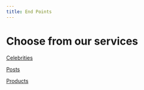 ```yaml
---
title: End Points
---
```


# Choose from our services
[Celebrities](/endpoints/celebrities)

[Posts](/endpoints/posts)

[Products](/endpoints/products)
